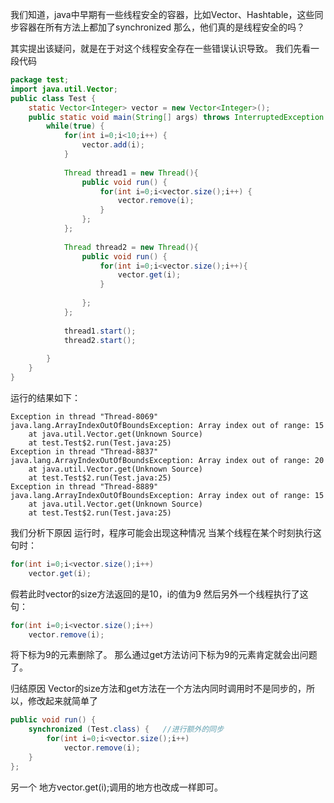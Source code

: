 我们知道，java中早期有一些线程安全的容器，比如Vector、Hashtable，这些同步容器在所有方法上都加了synchronized
那么，他们真的是线程安全的吗？

其实提出该疑问，就是在于对这个线程安全存在一些错误认识导致。
我们先看一段代码
```java
package test;
import java.util.Vector;
public class Test {
    static Vector<Integer> vector = new Vector<Integer>();
    public static void main(String[] args) throws InterruptedException {
        while(true) {
            for(int i=0;i<10;i++) {
            	vector.add(i);	
            }
            
            Thread thread1 = new Thread(){
                public void run() {
                    for(int i=0;i<vector.size();i++) {
                        vector.remove(i);
                    }
                };
            };
            
            Thread thread2 = new Thread(){
                public void run() {
                    for(int i=0;i<vector.size();i++){
                    	vector.get(i);
                    }
                        
                };
            };
            
            thread1.start();
            thread2.start();
            
        }
    }
}
```
运行的结果如下：
```plain
Exception in thread "Thread-8069" java.lang.ArrayIndexOutOfBoundsException: Array index out of range: 15
    at java.util.Vector.get(Unknown Source)
    at test.Test$2.run(Test.java:25)
Exception in thread "Thread-8837" java.lang.ArrayIndexOutOfBoundsException: Array index out of range: 20
    at java.util.Vector.get(Unknown Source)
    at test.Test$2.run(Test.java:25)
Exception in thread "Thread-8889" java.lang.ArrayIndexOutOfBoundsException: Array index out of range: 15
    at java.util.Vector.get(Unknown Source)
    at test.Test$2.run(Test.java:25)
```

我们分析下原因
运行时，程序可能会出现这种情况
当某个线程在某个时刻执行这句时：
```java
for(int i=0;i<vector.size();i++)
    vector.get(i);
```
假若此时vector的size方法返回的是10，i的值为9
然后另外一个线程执行了这句：
```java
for(int i=0;i<vector.size();i++)
    vector.remove(i);
```
将下标为9的元素删除了。
那么通过get方法访问下标为9的元素肯定就会出问题了。

归结原因
Vector的size方法和get方法在一个方法内同时调用时不是同步的，所以，修改起来就简单了
```java
public void run() {
	synchronized (Test.class) {   //进行额外的同步
		for(int i=0;i<vector.size();i++)
			vector.remove(i);
	}
};
```
另一个 地方vector.get(i);调用的地方也改成一样即可。
